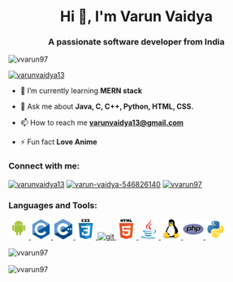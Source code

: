 <h1 align="center">Hi 👋, I'm Varun Vaidya</h1>
<h3 align="center">A passionate software developer from India</h3>

<p align="left"> <img src="https://komarev.com/ghpvc/?username=vvarun97&label=Profile%20views&color=0e75b6&style=flat" alt="vvarun97" /> </p>

<p align="left"> <a href="https://twitter.com/varunvaidya13" target="blank"><img src="https://img.shields.io/twitter/follow/varunvaidya13?logo=twitter&style=for-the-badge" alt="varunvaidya13" /></a> </p>

- 🌱 I’m currently learning **MERN stack**

- 💬 Ask me about **Java, C, C++, Python, HTML, CSS.**

- 📫 How to reach me **varunvaidya13@gmail.com**

- ⚡ Fun fact **Love Anime**

<h3 align="left">Connect with me:</h3>
<p align="left">
<a href="https://twitter.com/varunvaidya13" target="blank"><img align="center" src="https://raw.githubusercontent.com/rahuldkjain/github-profile-readme-generator/master/src/images/icons/Social/twitter.svg" alt="varunvaidya13" height="30" width="40" /></a>
<a href="https://linkedin.com/in/varun-vaidya-546826140" target="blank"><img align="center" src="https://raw.githubusercontent.com/rahuldkjain/github-profile-readme-generator/master/src/images/icons/Social/linked-in-alt.svg" alt="varun-vaidya-546826140" height="30" width="40" /></a>
<a href="https://www.leetcode.com/vvarun97" target="blank"><img align="center" src="https://raw.githubusercontent.com/rahuldkjain/github-profile-readme-generator/master/src/images/icons/Social/leet-code.svg" alt="vvarun97" height="30" width="40" /></a>
</p>

<h3 align="left">Languages and Tools:</h3>
<p align="left"> <a href="https://developer.android.com" target="_blank" rel="noreferrer"> <img src="https://raw.githubusercontent.com/devicons/devicon/master/icons/android/android-original-wordmark.svg" alt="android" width="40" height="40"/> </a> <a href="https://www.cprogramming.com/" target="_blank" rel="noreferrer"> <img src="https://raw.githubusercontent.com/devicons/devicon/master/icons/c/c-original.svg" alt="c" width="40" height="40"/> </a> <a href="https://www.w3schools.com/cpp/" target="_blank" rel="noreferrer"> <img src="https://raw.githubusercontent.com/devicons/devicon/master/icons/cplusplus/cplusplus-original.svg" alt="cplusplus" width="40" height="40"/> </a> <a href="https://www.w3schools.com/css/" target="_blank" rel="noreferrer"> <img src="https://raw.githubusercontent.com/devicons/devicon/master/icons/css3/css3-original-wordmark.svg" alt="css3" width="40" height="40"/> </a> <a href="https://git-scm.com/" target="_blank" rel="noreferrer"> <img src="https://www.vectorlogo.zone/logos/git-scm/git-scm-icon.svg" alt="git" width="40" height="40"/> </a> <a href="https://www.w3.org/html/" target="_blank" rel="noreferrer"> <img src="https://raw.githubusercontent.com/devicons/devicon/master/icons/html5/html5-original-wordmark.svg" alt="html5" width="40" height="40"/> </a> <a href="https://www.java.com" target="_blank" rel="noreferrer"> <img src="https://raw.githubusercontent.com/devicons/devicon/master/icons/java/java-original.svg" alt="java" width="40" height="40"/> </a> <a href="https://www.linux.org/" target="_blank" rel="noreferrer"> <img src="https://raw.githubusercontent.com/devicons/devicon/master/icons/linux/linux-original.svg" alt="linux" width="40" height="40"/> </a> <a href="https://www.php.net" target="_blank" rel="noreferrer"> <img src="https://raw.githubusercontent.com/devicons/devicon/master/icons/php/php-original.svg" alt="php" width="40" height="40"/> </a> <a href="https://www.python.org" target="_blank" rel="noreferrer"> <img src="https://raw.githubusercontent.com/devicons/devicon/master/icons/python/python-original.svg" alt="python" width="40" height="40"/> </a> </p>

<p><img align="center" src="https://github-readme-stats-5.vercel.app//api?username=vvarun97&title_color=b57614&icon_color=448c27&text_color=853e9d&bg_color=f5f5f5&border_color=705697&show_icons=true&locale=en" alt="vvarun97" /></p>

<p><img align="center" src="https://streak-stats.demolab.com?user=VVarun97&background=F5F5F5&border=705697&currStreakNum=853E9D&sideNums=448C27&fire=AF6526&ring=AF6526&currStreakLabel=853E9D&sideLabels=4B83D4&stroke=B3AAAA&dates=333333" alt="vvarun97" /></p>
